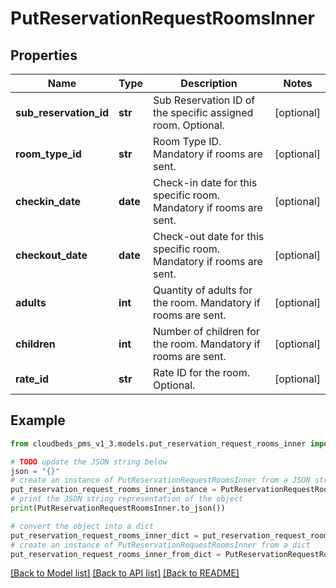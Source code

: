 # PutReservationRequestRoomsInner


## Properties

Name | Type | Description | Notes
------------ | ------------- | ------------- | -------------
**sub_reservation_id** | **str** | Sub Reservation ID of the specific assigned room. Optional. | [optional] 
**room_type_id** | **str** | Room Type ID. Mandatory if rooms are sent. | [optional] 
**checkin_date** | **date** | Check-in date for this specific room. Mandatory if rooms are sent. | [optional] 
**checkout_date** | **date** | Check-out date for this specific room. Mandatory if rooms are sent. | [optional] 
**adults** | **int** | Quantity of adults for the room. Mandatory if rooms are sent. | [optional] 
**children** | **int** | Number of children for the room. Mandatory if rooms are sent. | [optional] 
**rate_id** | **str** | Rate ID for the room. Optional. | [optional] 

## Example

```python
from cloudbeds_pms_v1_3.models.put_reservation_request_rooms_inner import PutReservationRequestRoomsInner

# TODO update the JSON string below
json = "{}"
# create an instance of PutReservationRequestRoomsInner from a JSON string
put_reservation_request_rooms_inner_instance = PutReservationRequestRoomsInner.from_json(json)
# print the JSON string representation of the object
print(PutReservationRequestRoomsInner.to_json())

# convert the object into a dict
put_reservation_request_rooms_inner_dict = put_reservation_request_rooms_inner_instance.to_dict()
# create an instance of PutReservationRequestRoomsInner from a dict
put_reservation_request_rooms_inner_from_dict = PutReservationRequestRoomsInner.from_dict(put_reservation_request_rooms_inner_dict)
```
[[Back to Model list]](../README.md#documentation-for-models) [[Back to API list]](../README.md#documentation-for-api-endpoints) [[Back to README]](../README.md)



